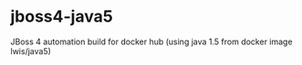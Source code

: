 # jboss4-java5
JBoss 4 automation build for docker hub (using java 1.5 from docker image lwis/java5)
